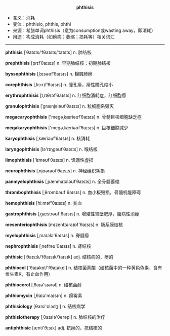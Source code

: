 
**<center>phthisis</center>**

- <span class="definition">含义：消耗</span>
- <span class="definition">变体：phthisio, phthis, phthi</span>
- <span class="definition">来源：希腊单词phthisis（意为consumption或wasting away，即消耗）</span>
- <span class="definition">用途：构成消耗（如痨病；萎缩；损耗等）相关词汇</span>

---

<span class="vocabulary">**phthisis**</span> [ˈθaɪsɪs/ˈfθaɪsɪs/ˈtaɪsɪs] n. 肺结核

<span class="vocabulary">**prephthisis**</span> [prɪfˈθaɪsɪs] n. 早期肺结核；初期肺结核

<span class="vocabulary">**byssophthisis**</span> [ˌbɪsəʊfˈθaɪsɪs] n. 棉屑肺痨

<span class="vocabulary">**corephthisis**</span> [ˌkɔ:rɪfˈθaɪsɪs] n. 瞳孔痨，痨性瞳孔缩小

<span class="vocabulary">**erythrophthisis**</span> [ɪˌrɪθrәfˈθaɪsɪs] n. 红细胞消耗症，红细胞痨

<span class="vocabulary">**granulophthisis**</span> [ˈɡrænjələʊfˈθaɪsɪs] n. 粒细胞系毁灭

<span class="vocabulary">**megacaryophthisis**</span> ['megәˌkæriəʊfˈθaɪsɪs] n. 骨髓巨核细胞缺乏症

<span class="vocabulary">**megakaryophthisis**</span> ['megәˌkæriəʊfˈθaɪsɪs] n. 巨核细胞减少

<span class="vocabulary">**karyophthisis**</span> [ˌkæriəʊfˈθaɪsɪs] n. 核消耗

<span class="vocabulary">**laryngophthisis**</span> [lə'rɪŋɡəʊfˈθaɪsɪs] n. 喉结核

<span class="vocabulary">**limophthisis**</span> ['lɪməʊfˈθaɪsɪs] n. 饥饿性虚损

<span class="vocabulary">**neurophthisis**</span> [ˌnjʊərəʊfˈθaɪsɪs] n. 神经组织耗损

<span class="vocabulary">**panmyelophthisis**</span> [ˌpænmaɪәləʊfˈθaɪsɪs] n. 全骨髓萎缩

<span class="vocabulary">**thrombophthisis**</span> [ˌθrɒmbəʊf'θaɪsɪs] n. 血小板毁损，骨髓机能障碍

<span class="vocabulary">**hemophthisis**</span> [hi:məf'θaɪsɪs] n. 贫血

<span class="vocabulary">**gastrophthisis**</span> [ˌɡæstrəʊf'θaɪsɪs] n. 增殖性胃壁肥厚，腹病性消瘦

<span class="vocabulary">**mesenteriophthisis**</span> [mɪzentɪəraɪɒf'θaɪsɪs] n. 肠系膜结核

<span class="vocabulary">**myelophthisis**</span> [ˌmaɪәlә'θaɪsɪs] n. 脊髓痨

<span class="vocabulary">**nephrophthisis**</span> [ˌnefrəʊ'θaɪsɪs] n. 肾结核

<span class="vocabulary">**phthisic**</span> [ˈθaɪsɪk/ˈfθaɪsɪk/ˈtaɪsɪk] adj. 结核病的，痨的

<span class="vocabulary">**phthiocol**</span> ['θaɪəkɒl/'fθaɪəkɒl] n. 结核菌萘醌（结核菌中的一种黄色色素，含有维生素K，有止血作用）

<span class="vocabulary">**phthiocerol**</span> [ˌθaɪә'sɪәrәl] n. 结核菌醇

<span class="vocabulary">**phthiomycin**</span> [ˌθaɪә'maɪsɪn] n. 痨霉素

<span class="vocabulary">**phthisiology**</span> [θaɪsi'ɒlədʒi] n. 结核病学

<span class="vocabulary">**phthisiotherapy**</span> [ˌθaɪsiә'θerәpi] n. 肺结核的治疗

<span class="vocabulary">**antiphthisic**</span> [ænti'θɪsɪk] adj. 抗痨的，抗结核的

